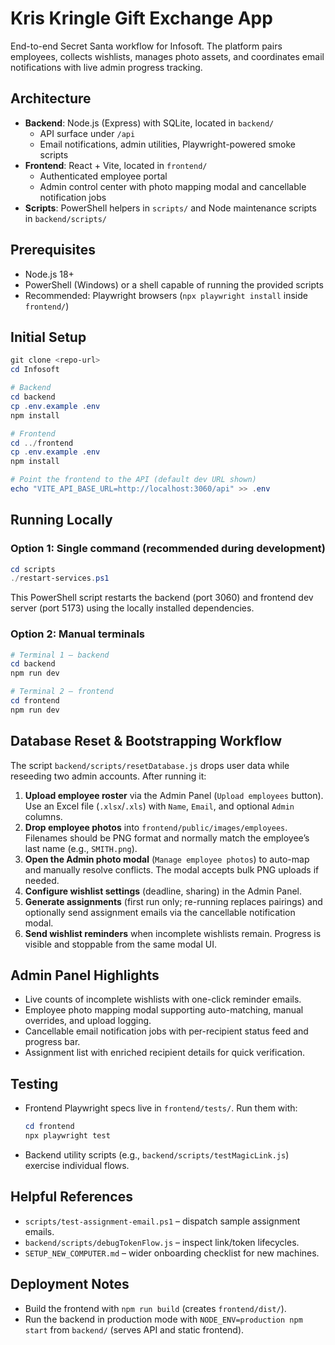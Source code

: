 # Kris Kringle Gift Exchange App

End-to-end Secret Santa workflow for Infosoft. The platform pairs employees, collects wishlists, manages photo assets, and coordinates email notifications with live admin progress tracking.

## Architecture

- **Backend**: Node.js (Express) with SQLite, located in `backend/`
	- API surface under `/api`
	- Email notifications, admin utilities, Playwright-powered smoke scripts
- **Frontend**: React + Vite, located in `frontend/`
	- Authenticated employee portal
	- Admin control center with photo mapping modal and cancellable notification jobs
- **Scripts**: PowerShell helpers in `scripts/` and Node maintenance scripts in `backend/scripts/`

## Prerequisites

- Node.js 18+
- PowerShell (Windows) or a shell capable of running the provided scripts
- Recommended: Playwright browsers (`npx playwright install` inside `frontend/`)

## Initial Setup

```powershell
git clone <repo-url>
cd Infosoft

# Backend
cd backend
cp .env.example .env
npm install

# Frontend
cd ../frontend
cp .env.example .env
npm install

# Point the frontend to the API (default dev URL shown)
echo "VITE_API_BASE_URL=http://localhost:3060/api" >> .env
```

## Running Locally

### Option 1: Single command (recommended during development)

```powershell
cd scripts
./restart-services.ps1
```

This PowerShell script restarts the backend (port 3060) and frontend dev server (port 5173) using the locally installed dependencies.

### Option 2: Manual terminals

```powershell
# Terminal 1 – backend
cd backend
npm run dev

# Terminal 2 – frontend
cd frontend
npm run dev
```

## Database Reset & Bootstrapping Workflow

The script `backend/scripts/resetDatabase.js` drops user data while reseeding two admin accounts. After running it:

1. **Upload employee roster** via the Admin Panel (`Upload employees` button). Use an Excel file (`.xlsx`/`.xls`) with `Name`, `Email`, and optional `Admin` columns.
2. **Drop employee photos** into `frontend/public/images/employees`. Filenames should be PNG format and normally match the employee’s last name (e.g., `SMITH.png`).
3. **Open the Admin photo modal** (`Manage employee photos`) to auto-map and manually resolve conflicts. The modal accepts bulk PNG uploads if needed.
4. **Configure wishlist settings** (deadline, sharing) in the Admin Panel.
5. **Generate assignments** (first run only; re-running replaces pairings) and optionally send assignment emails via the cancellable notification modal.
6. **Send wishlist reminders** when incomplete wishlists remain. Progress is visible and stoppable from the same modal UI.

## Admin Panel Highlights

- Live counts of incomplete wishlists with one-click reminder emails.
- Employee photo mapping modal supporting auto-matching, manual overrides, and upload logging.
- Cancellable email notification jobs with per-recipient status feed and progress bar.
- Assignment list with enriched recipient details for quick verification.

## Testing

- Frontend Playwright specs live in `frontend/tests/`. Run them with:

	```powershell
	cd frontend
	npx playwright test
	```

- Backend utility scripts (e.g., `backend/scripts/testMagicLink.js`) exercise individual flows.

## Helpful References

- `scripts/test-assignment-email.ps1` – dispatch sample assignment emails.
- `backend/scripts/debugTokenFlow.js` – inspect link/token lifecycles.
- `SETUP_NEW_COMPUTER.md` – wider onboarding checklist for new machines.

## Deployment Notes

- Build the frontend with `npm run build` (creates `frontend/dist/`).
- Run the backend in production mode with `NODE_ENV=production npm start` from `backend/` (serves API and static frontend).
